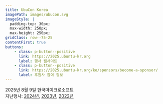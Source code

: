 ```yaml
---
title: UbuCon Korea
imagePath: images/ubucon.svg
imageStyle: | 
  padding-top: 30px; 
  max-width: 250px; 
  max-height: 250px;
gridClass: row--75-25
contentFirst: true
buttons:
    - class: p-button--positive
      link: https://2025.ubuntu-kr.org
      label: 행사 웹사이트
    - class: p-button--positive
      link: https://2025.ubuntu-kr.org/ko/sponsors/become-a-sponsor/
      label: 후원사 참여 정보
---
```

2025년 8월 9일 한국마이크로소프트  
지난행사: [2024년](https://2024.ubuntu-kr.org), [2023년](https://2023.ubuntu-kr.org), [2022년](https://2022.ubucon.asia)